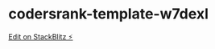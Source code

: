 # codersrank-template-w7dexl

[Edit on StackBlitz ⚡️](https://stackblitz.com/edit/codersrank-template-w7dexl)